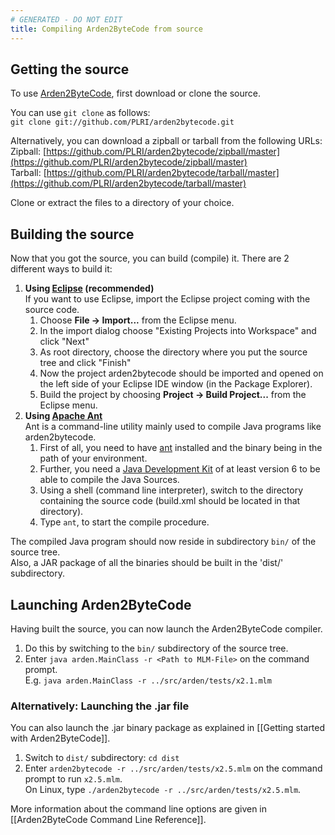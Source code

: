 ```yaml
---
# GENERATED - DO NOT EDIT
title: Compiling Arden2ByteCode from source
---
```

## Getting the source
To use [Arden2ByteCode](https://github.com/PLRI/arden2bytecode), first download or clone the source.

You can use `git clone` as follows:  
`git clone git://github.com/PLRI/arden2bytecode.git`

Alternatively, you can download a zipball or tarball from the following URLs:  
Zipball: [https://github.com/PLRI/arden2bytecode/zipball/master](https://github.com/PLRI/arden2bytecode/zipball/master)  
Tarball: [https://github.com/PLRI/arden2bytecode/tarball/master](https://github.com/PLRI/arden2bytecode/tarball/master)

Clone or extract the files to a directory of your choice.

## Building the source
Now that you got the source, you can build (compile) it. There are 2 different ways to build it:

1. **Using [Eclipse](http://www.eclipse.org/) (recommended)**  
   If you want to use Eclipse, import the Eclipse project coming with the source code.  
   1. Choose **File -> Import...** from the Eclipse menu.
   1. In the import dialog choose "Existing Projects into Workspace" and click "Next"
   1. As root directory, choose the directory where you put the source tree and click "Finish"
   1. Now the project arden2bytecode should be imported and opened on the left side of your Eclipse IDE window (in the Package Explorer).
   1. Build the project by choosing **Project -> Build Project...** from the Eclipse menu.
1. **Using [Apache Ant](http://ant.apache.org/)**  
   Ant is a command-line utility mainly used to compile Java programs like arden2bytecode.  
   1. First of all, you need to have [ant](http://ant.apache.org/) installed and the binary being in the path of your environment.
   1. Further, you need a [Java Development Kit](http://www.oracle.com/technetwork/java/javase/downloads/index.html) of at least version 6 to be able to compile the Java Sources.
   1. Using a shell (command line interpreter), switch to the directory containing the source code (build.xml should be located in that directory).
   1. Type `ant`, to start the compile procedure.

The compiled Java program should now reside in subdirectory `bin/` of the source tree.  
Also, a JAR package of all the binaries should be built in the 'dist/' subdirectory.

## Launching Arden2ByteCode
Having built the source, you can now launch the Arden2ByteCode compiler.

1. Do this by switching to the `bin/` subdirectory of the source tree.
1. Enter `java arden.MainClass -r <Path to MLM-File>` on the command prompt.  
   E.g. `java arden.MainClass -r ../src/arden/tests/x2.1.mlm`

### Alternatively: Launching the .jar file
You can also launch the .jar binary package as explained in [[Getting started with Arden2ByteCode]].

1. Switch to `dist/` subdirectory: `cd dist`
1. Enter `arden2bytecode -r ../src/arden/tests/x2.5.mlm` on the command prompt to run `x2.5.mlm`.  
   On Linux, type `./arden2bytecode -r ../src/arden/tests/x2.5.mlm`.

More information about the command line options are given in [[Arden2ByteCode Command Line Reference]].
